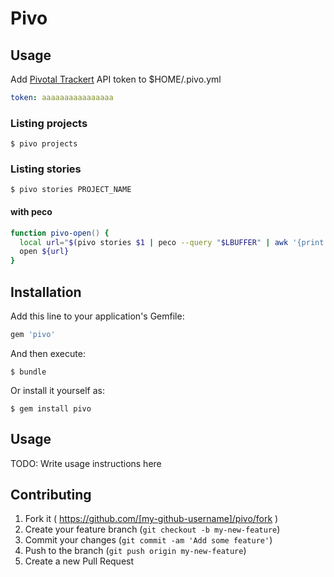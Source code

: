 # Pivo

## Usage

Add [Pivotal Trackert](http://www.pivotaltracker.com/) API token to $HOME/.pivo.yml

```yaml
token: aaaaaaaaaaaaaaaa
```

### Listing projects

```shell
$ pivo projects
```

### Listing stories

```shell
$ pivo stories PROJECT_NAME
```

#### with peco

```zsh
function pivo-open() {
  local url="$(pivo stories $1 | peco --query "$LBUFFER" | awk '{print $NF}')"
  open ${url}
}
```

## Installation

Add this line to your application's Gemfile:

```ruby
gem 'pivo'
```

And then execute:

    $ bundle

Or install it yourself as:

    $ gem install pivo

## Usage

TODO: Write usage instructions here

## Contributing

1. Fork it ( https://github.com/[my-github-username]/pivo/fork )
2. Create your feature branch (`git checkout -b my-new-feature`)
3. Commit your changes (`git commit -am 'Add some feature'`)
4. Push to the branch (`git push origin my-new-feature`)
5. Create a new Pull Request
